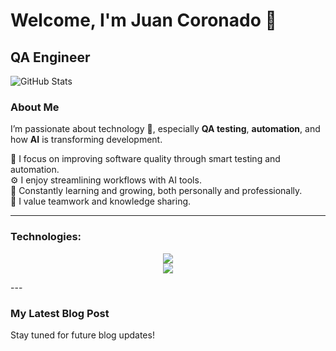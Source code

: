 # Welcome, I'm Juan Coronado 👋

## QA Engineer

![GitHub Stats](https://github-readme-stats.vercel.app/api?username=JuanCoronado&show_icons=true&theme=radical)

### About Me

I’m passionate about technology 🤖, especially **QA testing**, **automation**, and how **AI** is transforming development.

🧪 I focus on improving software quality through smart testing and automation.  
⚙️ I enjoy streamlining workflows with AI tools.  
🌱 Constantly learning and growing, both personally and professionally.  
🤝 I value teamwork and knowledge sharing.

---

### Technologies:
<p align="center">
  <img src="https://skillicons.dev/icons?i=selenium,cypress,html,js,react,express,nodejs,npm,ruby,rails" /><br/>
  <img src="https://skillicons.dev/icons?i=py,vscode,notion,figma,git,github,aws,docker,linux,windows" />
</p>
---

### My Latest Blog Post
Stay tuned for future blog updates!
